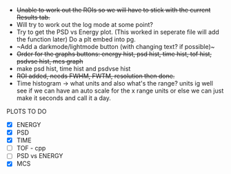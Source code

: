 * ~~Unable to work out the ROIs so we will have to stick with the current Results tab.~~
* Will try to work out the log mode at some point?
* Try to get the PSD vs Energy plot. (This worked in seperate file will add the function later) Do a plt embed into pg.
* ~Add a darkmode/lightmode button (with changing text? if possible)~
* ~~Order for the graphs buttons: energy hist, psd hist, time hist, tof hist, psdvse hist, mcs graph~~
* make psd hist, time hist and psdvse hist
* ~~ROI added, needs FWHM, FWTM, resolution then done.~~
* Time histogram -> what units and also what's the range? units ig well see if we can have an auto scale for the x range units or else we can just make it seconds and call it a day.


PLOTS TO DO

* [X] ENERGY
* [X] PSD
* [X] TIME
* [ ] TOF - cpp
* [ ] PSD vs ENERGY
* [X] MCS
